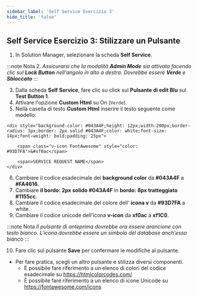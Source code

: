 ```yaml
---
sidebar_label: 'Self Service Esercizio 3'
hide_title: 'false'
---
```


## Self Service Esercizio 3: Stilizzare un Pulsante

1. In Solution Manager, selezionare la scheda **Self Service**.

:::note Nota
2. _Assicurarsi che la modalità **Admin Mode** sia attivata facendo clic sul **Lock Button** nell'angolo in alto a destra. Dovrebbe essere **Verde** e **Sbloccato**_
:::

3. Dalla scheda **Self Service**, fare clic su click sul **Pulsante di edit Blu** sul **Test Button 1**.
4. Attivare l'opzione **Custom Html** su On (```Verde```).
5. Nella casella di testo **Custom Html** inserire il testo seguente come modello:

```
<div style="background-color: #043A4F;height: 12px;width:200px;border-radius: 3px;border: 2px solid #043A4F;color: white;font-size: 14px;font-weight: bold;padding: 25px">

    <span class="v-icon FontAwesome" style="color: #93D7FA">&#xf0ac</span>

    <span>SERVICE REQUEST NAME</span>
</div>
```

6. Cambiare il codice esadecimale del **background color** da **#043A4F** a **#FA4616**.
7. Cambiare **il bordo: 2px solido #043A4F** in **bordo: 8px tratteggiato #1155cc**.
8. Cambiare il codice esadecimale del colore dell' **icona v** da **#93D7FA** a white.
9. Cambiare il codice unicode dell'icona **v-icon** da **xf0ac** a **xf1C0**. 

:::note Nota
_Il pulsante di anteprima dovrebbe ora essere arancione con testo bianco. L'icona dovrebbe essere un simbolo del database anch'esso bianco_
:::

10. Fare clic sul pulsante **Save** per confermare le modifiche al pulsante.

* Per fare pratica, scegli un altro pulsante e stilizza diversi componenti.
    * È possibile fare riferimento a un elenco di colori del codice esadecimale su <a href="https://htmlcolorcodes.com/" target="_blank">https://htmlcolorcodes.com/</a>
    * È possibile fare riferimento a un elenco di icone Unicode su <a href="https://fontawesome.com/icons" target="_blank">https://fontawesome.com/icons</a>